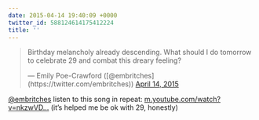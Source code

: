 ```yaml
---
date: 2015-04-14 19:40:09 +0000
twitter_id: 588124614175412224
title: ''
---
```


<blockquote class="twitter-tweet"><p lang="en" dir="ltr">Birthday melancholy already descending. What should I do tomorrow to celebrate 29 and combat this dreary feeling?</p>&mdash; Emily Poe-Crawford ([@embritches](https://twitter.com/embritches)) <a href="https://twitter.com/embritches/status/588117014096568320?ref_src=twsrc%5Etfw">April 14, 2015</a></blockquote>
<script async src="https://platform.twitter.com/widgets.js" charset="utf-8"></script>

[@embritches](https://twitter.com/embritches) listen to this song in repeat: [m.youtube.com/watch?v=nkzwVD…](https://m.youtube.com/watch?v=nkzwVDucEIM) (it’s helped me be ok with 29, honestly)
